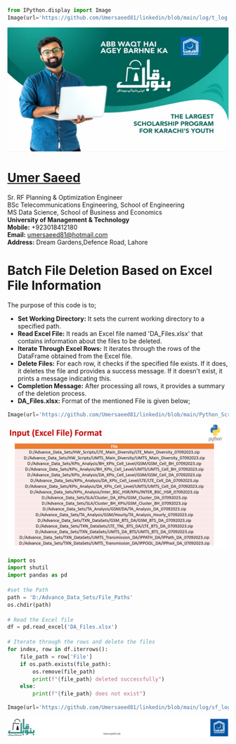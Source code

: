 ```python
from IPython.display import Image
Image(url='https://github.com/Umersaeed81/linkedin/blob/main/log/t_log.png?raw=true')
```




<img src="https://github.com/Umersaeed81/linkedin/blob/main/log/t_log.png?raw=true"/>



#  [Umer Saeed](https://www.linkedin.com/in/engumersaeed/)
Sr. RF Planning & Optimization Engineer<br>
BSc Telecommunications Engineering, School of Engineering<br>
MS Data Science, School of Business and Economics<br>
**University of Management & Technology**<br>
**Mobile:**     +923018412180<br>
**Email:**  umersaeed81@hotmail.com<br>
**Address:** Dream Gardens,Defence Road, Lahore<br>

# Batch File Deletion Based on Excel File Information

The purpose of this code is to;
- **Set Working Directory:** It sets the current working directory to a specified path.
- **Read Excel File:** It reads an Excel file named 'DA_Files.xlsx' that contains information about the files to be deleted.
- **Iterate Through Excel Rows:** It iterates through the rows of the DataFrame obtained from the Excel file.
- **Delete Files:** For each row, it checks if the specified file exists. If it does, it deletes the file and provides a success message. If it doesn't exist, it prints a message indicating this.
- **Completion Message:** After processing all rows, it provides a summary of the deletion process.
- **DA_Files.xlsx:** Format of the mentioned File is given below;


```python
Image(url='https://github.com/Umersaeed81/linkedin/blob/main/Python_Script_Collection_for_File_Management/07_Batch_File_Deletion_Based_on_Excel_File_Information_Input_File_Format.png?raw=true')
```




<img src="https://github.com/Umersaeed81/linkedin/blob/main/Python_Script_Collection_for_File_Management/07_Batch_File_Deletion_Based_on_Excel_File_Information_Input_File_Format.png?raw=true"/>




```python
import os
import shutil
import pandas as pd

#set the Path 
path = 'D:/Advance_Data_Sets/File_Paths'
os.chdir(path)

# Read the Excel file
df = pd.read_excel('DA_Files.xlsx')

# Iterate through the rows and delete the files
for index, row in df.iterrows():
    file_path = row['File']
    if os.path.exists(file_path):
        os.remove(file_path)
        print(f"{file_path} deleted successfully")
    else:
        print(f"{file_path} does not exist")
```


```python
Image(url='https://github.com/Umersaeed81/linkedin/blob/main/log/sf_log.png?raw=true')
```




<img src="https://github.com/Umersaeed81/linkedin/blob/main/log/sf_log.png?raw=true"/>


